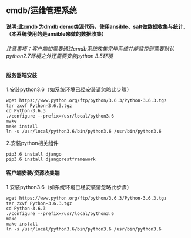 ## cmdb/运维管理系统

#### 说明:此cmdb 为dmdb demo类源代码，使用ansible、salt做数据收集与统计.（本系统使用的是ansible来做的数据收集）
###### 注意事项：客户端如需要通过cmdb系统收集完毕系统并能监控则需要默认python2.7环境之外还需要安装python 3.5环境
#### 服务器端安装

1.安装python3.6（如系统环境已经安装请忽略此步骤）
```textmate
wget https://www.python.org/ftp/python/3.6.3/Python-3.6.3.tgz
tar zxvf Python-3.6.3.tgz
cd Python-3.6.3
./configure --prefix=/usr/local/python3.6
make
make install
ln -s /usr/local/python3.6/bin/python3.6 /usr/bin/python3.6
```
2.安装python相关组件
```textmate
pip3.6 install django
pip3.6 install djangorestframework
```


#### 客户端安装/资源收集端
1.安装python3.6（如系统环境已经安装请忽略此步骤）
```textmate
wget https://www.python.org/ftp/python/3.6.3/Python-3.6.3.tgz
tar zxvf Python-3.6.3.tgz
cd Python-3.6.3
./configure --prefix=/usr/local/python3.6
make
make install
ln -s /usr/local/python3.6/bin/python3.6 /usr/bin/python3.6
```


